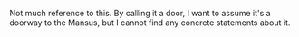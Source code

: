 Not much reference to this. By calling it a door, I want to assume it's a doorway to the Mansus, but I cannot find any concrete statements about it. 